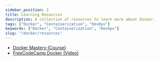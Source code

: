 ```yaml
---
sidebar_position: 2
title: Learning Resources
description: A collection of resources to learn more about Docker.
tags: ["Docker", "Containerization", "DevOps"]
keywords: ["Docker", "Containerization", "DevOps"]
slug: "/docker/resources"
---
```


- [Docker Mastery (Course)](https://www.udemy.com/course/docker-mastery/)
- [FreeCodeCamp Docker (Video)](https://youtu.be/kTp5xUtcalw)
